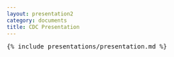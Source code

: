 ```yaml
---
layout: presentation2
category: documents
title: CDC Presentation
---
```


<pre>{% include presentations/presentation.md %}</pre>